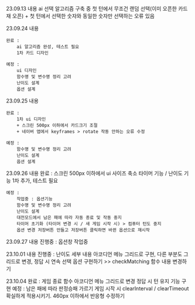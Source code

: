 23.09.13 내용
    ai 선택 알고리즘 구축 중
    첫 턴에서 무조건 랜덤 선택(이미 오픈한 카드 재 오픈) + 첫 턴에서 선택한 숫자와 동일한 숫자만 선택하는 오류 있음


23.09.24 내용
    
    완료 : 
        ai 알고리즘 완성, 테스트 필요
        1차 카드 디자인
    
    예정 : 
        ui 디자인
        함수명 및 변수명 정리 고려
        난이도 설계
        옵션 설계
        

23.09.25 내용

    완료 : 
        1차 ui 디자인
        + 스크린 500px 이하에서 카드크기 조절
        + 네이버 앱에서 keyframes > rotate 작동 안하는 오류 수정

    예정 : 
        함수명 및 변수명 정리 고려
        난이도 설계
        옵션 설계

23.09.26 내용
    완료 : 
        스크린 500px 이하에서 ui 사이즈 축소
        타이머 기능 / 난이도 기능 1차 추가, 테스트 필요

    예정 : 
        작업중 : 옵션기능
        함수명 및 변수명 정리 고려
        난이도 설계
        대전모드에서 남은 패에 따라 자동 종료 및 작동 중지
        타이머 초기화 (타이머 변경 시 / 새 게임 시작 시) > 컴퓨터 턴도 중지
        옵션 변경 저장버튼 만들고 저장버튼 클릭하면 바뀐 옵션으로 재시작
        


23.09.27 내용
    진행중 : 옵션창 작업중
        

23.10.01 내용
    진행중 : 난이도 세부 내용 아코디언 메뉴 그리드로 구현, 다른 부분도 그리드로 변경,
    정답 시 연속 선택 옵션 구현하기 >> checkMatching 함수 내용 변경하기
    
        
23.10.04
    완료 : 
        게임 종료 함수
        아코디언 메뉴 그리드로 변경
        정답 시 턴 유지 기능 구현
    예정 : 
        남은 패에 따라 판정승패 가르기
        게임 시작 시 clearInterval / clearTimeout 확실하게 적용시키기. 
        460px 이하에서 반응형 수정하기

    